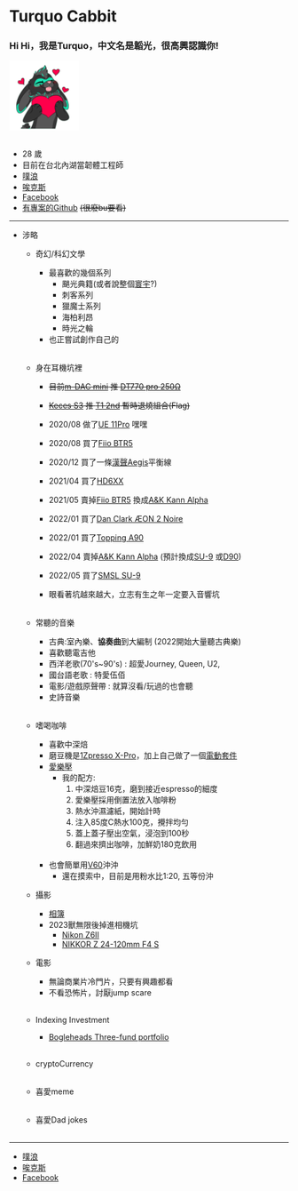 # Turquo Cabbit

### Hi Hi，我是Turquo，中文名是韜光，很高興認識你!<br />

<img src="./pic/Turquo_heart.png" width=25% div align=center><br /><br />

* 28 歲
* 目前在台北內湖當韌體工程師<br />
* [噗浪](https://www.plurk.com/night5916lan)<br />
* [唉克斯](https://twitter.com/Turquobitbit)
* [Facebook](https://www.facebook.com/turquoCabbit)
* [有專案的Github](https://github.com/TurquoCabbit) ~~(很廢bu要看)~~
---
* 涉略
    * 奇幻/科幻文學
        * 最喜歡的幾個系列<br />
            * 颶光典籍(或者說整個[寰宇](https://www.brandonsanderson.com/)?)
            * 刺客系列
            * 獵魔士系列
            * 海柏利昂
            * 時光之輪
        * 也正嘗試創作自己的<br /><br />

    * 身在耳機坑裡
        * ~~目前[m-DAC mini](https://www.audiolab.co.uk/mdac-mini/) 推 [DT770 pro 250Ω](https://europe.beyerdynamic.com/dt-770-pro.html)~~
        * ~~[Keces S3](https://www.kecesaudio.com/ch/S3.html) 推 [T1 2nd](https://global.beyerdynamic.com/t1.html)  暫時退燒組合(Flag)~~
        * 2020/08 做了[UE 11Pro](https://pro.ultimateears.com/products/ue-11-pro) 嘿嘿
        * 2020/08 買了[Fiio BTR5](https://fiio.com/btr5)
        * 2020/12 買了一條[漢聲Aegis](http://www.hansoundaudio.com/Product_Detail.aspx?BigClassID=00000000-0000-0000-0000-000000000000&ClassID=50d0655e-c3f9-4304-92a7-e21418bd23ff&ID=81632ecf-ae85-4854-8ac0-5d2c11808df0)平衡線
        * 2021/04 買了[HD6XX](https://drop.com/buy/massdrop-sennheiser-hd6xx)
        * 2021/05 賣掉[Fiio BTR5](https://fiio.com/btr5) 換成[A&K Kann Alpha](https://www.astellnkern.com/product/product_detail.jsp?productNo=7)
        * 2022/01 買了[Dan Clark ÆON 2 Noire](https://danclarkaudio.com/aeon-2-noir.html)
        * 2022/01 買了[Topping A90](https://www.tpdz.net/productinfo/472128.html)
        * 2022/04 賣掉[A&K Kann Alpha](https://www.astellnkern.com/product/product_detail.jsp?productNo=7) (預計換成[SU-9](https://smsl-audio.com/portal/product/detail/id/715.html) 或[D90](https://www.tpdz.net/productinfo/645180.html))
        * 2022/05 買了[SMSL SU-9](https://smsl-audio.com/portal/product/detail/id/715.html)

        * 眼看著坑越來越大，立志有生之年一定要入音響坑<br /><br />

    * 常聽的音樂
        * 古典:室內樂、**協奏曲**到大編制 (2022開始大量聽古典樂)
        * 喜歡聽電吉他
        * 西洋老歌(70's~90's) : 超愛Journey, Queen, U2, 
        * 國台語老歌 : 特愛伍佰
        * 電影/遊戲原聲帶 : 就算沒看/玩過的也會聽
        * 史詩音樂<br /><br />

    * 嗜喝咖啡
        * 喜歡中深焙
        * 磨豆機是[1Zpresso X-Pro](https://1zpresso.com/xpro/)，加上自己做了一個[電動套件](https://www.plurk.com/p/p73ac5)
        * [愛樂壓](https://aeropress.com/)
            * 我的配方:
                1. 中深焙豆16克，磨到接近espresso的細度
                2. 愛樂壓採用倒置法放入咖啡粉
                3. 熱水沖濕濾紙，開始計時
                4. 注入85度C熱水100克，攪拌均勻
                5. 蓋上蓋子壓出空氣，浸泡到100秒
                6. 翻過來擠出咖啡，加鮮奶180克飲用<br /><br />
        * 也會簡單用[V60](https://www.hario.com.tw/?product=v60%e6%a8%b9%e8%84%82%e6%bf%be%e6%9d%af01%e9%80%8f%e6%98%8e)沖沖
            * 還在摸索中，目前是用粉水比1:20, 五等份沖
    
    * 攝影
        * [相簿](https://www.flickr.com/photos/197896838@N03/albums/)
        * 2023獸無限後掉進相機坑
            * [Nikon Z6II](https://imaging.nikon.com/imaging/lineup/mirrorless/z_6_2/)
            * [NIKKOR Z 24-120mm F4 S](https://imaging.nikon.com/imaging/lineup/lens/z-mount/z_24-120mmf4s/)

    * 電影 
        * 無論商業片冷門片，只要有興趣都看
        * 不看恐怖片，討厭jump scare<br /><br />

    * Indexing Investment
        * [Bogleheads Three-fund portfolio](https://www.bogleheads.org/wiki/Three-fund_portfolio)<br /><br />

    * cryptoCurrency<br /><br />

    * 喜愛meme<br /><br />

    * 喜愛Dad jokes<br /><br />
---
* [噗浪](https://www.plurk.com/night5916lan)<br />
* [唉克斯](https://twitter.com/Turquobitbit)
* [Facebook](https://www.facebook.com/turquoCabbit)

<!-- <div align=right> -->
